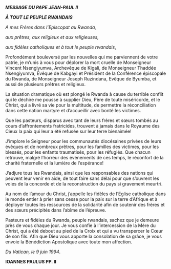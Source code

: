 ***MESSAGE DU PAPE JEAN-PAUL II***

***À TOUT LE PEUPLE RWANDAIS***

*A mes Frères dans l’Episcopat au Rwanda,*

*aux prêtres, aux religieux et aux religieuses,*

*aux fidèles catholiques et à tout le peuple rwandais*,

Profondément bouleversé par les nouvelles qui me parviennent de votre patrie, je m’unis à vous pour déplorer la mort cruelle de Monseigneur Vincent Nsengiyumva, Archevêque de Kigali, de Monseigneur Thaddée Nsengiyumva, Evêque de Kabgayi et Président de la Conférence épiscopale du Rwanda, de Monseigneur Joseph Ruzindana, Evêque de Byumba, et aussi de plusieurs prêtres et religieux.

La situation dramatique où est plongé le Rwanda à cause du terrible conflit qui le déchire me pousse à supplier Dieu, Père de toute miséricorde, et le Christ, qui a livré sa vie pour la multitude, de permettre la réconciliation dans cette nation martyre et d’accueillir avec bonté les victimes.

Que les pasteurs, disparus avec tant de leurs frères et sœurs tombés au cours d’affrontements fratricides, trouvent à jamais dans le Royaume des Cieux la paix qui leur a été refusée sur leur terre bienaimée!

J’implore le Seigneur pour les communautés diocésaines privées de leurs évêques et de nombreux prêtres, pour les familles des victimes, pour les blessés, pour les enfants traumatisés, pour les réfugiés. Que chacun retrouve, malgré l’horreur des événements de ces temps, le réconfort de la charité fraternelle et la lumière de l’espérance!

J’adjure tous les Rwandais, ainsi que les responsables des nations qui peuvent leur venir en aide, de tout faire sans délai pour que s’ouvrent les voies de la concorde et de la reconstruction du pays si gravement meurtri.

Au nom de l’amour du Christ, j’appelle les fidèles de l’Eglise catholique dans le monde entier à prier sans cesse pour la paix sur la terre d’Afrique et à déployer toutes les ressources de la solidarité afin de soutenir des frères et des sœurs précipités dans l’abîme de l’épreuve.

Pasteurs et fidèles du Rwanda, peuple rwandais, sachez que je demeure près de vous chaque jour. Je vous confie à l’intercession de la Mère du Christ, qui a été debout au pied de la Croix et qui a vu transpercer le Cœur de son fils. Afin que Dieu vous apporte la consolation de sa grâce, je vous envoie la Bénédiction Apostolique avec toute mon affection.

*Du Vatican, le 9 juin 1994*.

**IOANNES PAULUS PP. II**